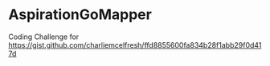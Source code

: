 # AspirationGoMapper
Coding Challenge for https://gist.github.com/charliemcelfresh/ffd8855600fa834b28f1abb29f0d417d
